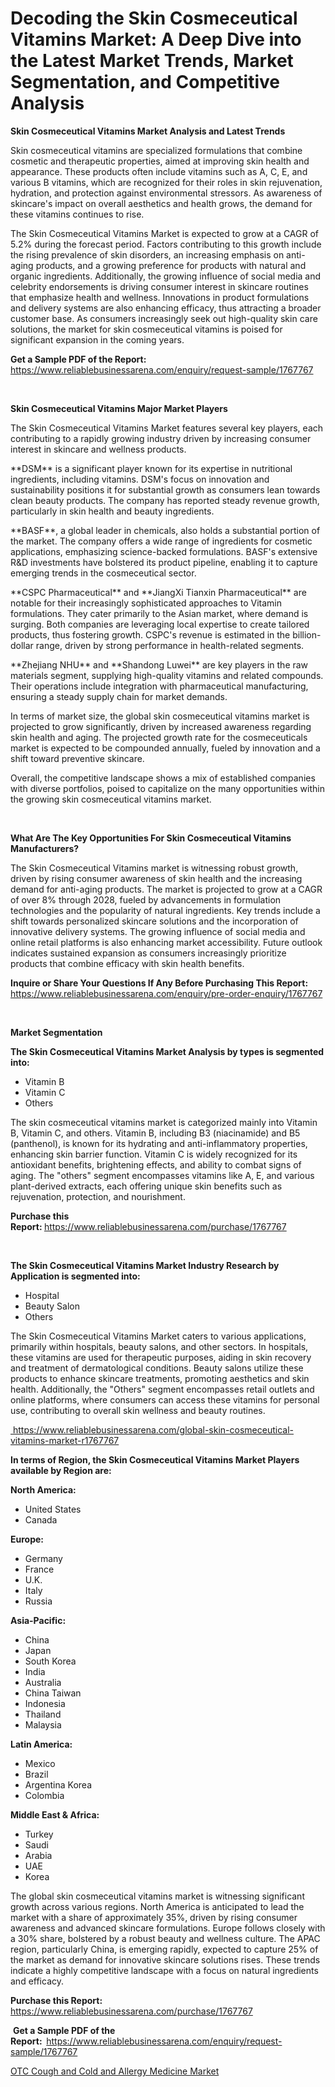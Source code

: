 <p><h1>Decoding the Skin Cosmeceutical Vitamins Market: A Deep Dive into the Latest Market Trends, Market Segmentation, and Competitive Analysis</h1></p><p><strong>Skin Cosmeceutical Vitamins Market Analysis and Latest Trends</strong></p>
<p><p>Skin cosmeceutical vitamins are specialized formulations that combine cosmetic and therapeutic properties, aimed at improving skin health and appearance. These products often include vitamins such as A, C, E, and various B vitamins, which are recognized for their roles in skin rejuvenation, hydration, and protection against environmental stressors. As awareness of skincare's impact on overall aesthetics and health grows, the demand for these vitamins continues to rise.</p><p>The Skin Cosmeceutical Vitamins Market is expected to grow at a CAGR of 5.2% during the forecast period. Factors contributing to this growth include the rising prevalence of skin disorders, an increasing emphasis on anti-aging products, and a growing preference for products with natural and organic ingredients. Additionally, the growing influence of social media and celebrity endorsements is driving consumer interest in skincare routines that emphasize health and wellness. Innovations in product formulations and delivery systems are also enhancing efficacy, thus attracting a broader customer base. As consumers increasingly seek out high-quality skin care solutions, the market for skin cosmeceutical vitamins is poised for significant expansion in the coming years.</p></p>
<p><strong>Get a Sample PDF of the Report:&nbsp;</strong> <a href="https://www.reliablebusinessarena.com/enquiry/request-sample/1767767?utm_campaign=2992&utm_medium=2&utm_source=Github&utm_content=ia&utm_term=09032025&utm_id=skin-cosmeceutical-vitamins">https://www.reliablebusinessarena.com/enquiry/request-sample/1767767</a></p>
<p>&nbsp;</p>
<p><strong>Skin Cosmeceutical Vitamins Major Market Players</strong></p>
<p><p>The Skin Cosmeceutical Vitamins Market features several key players, each contributing to a rapidly growing industry driven by increasing consumer interest in skincare and wellness products.</p><p>**DSM** is a significant player known for its expertise in nutritional ingredients, including vitamins. DSM's focus on innovation and sustainability positions it for substantial growth as consumers lean towards clean beauty products. The company has reported steady revenue growth, particularly in skin health and beauty ingredients.</p><p>**BASF**, a global leader in chemicals, also holds a substantial portion of the market. The company offers a wide range of ingredients for cosmetic applications, emphasizing science-backed formulations. BASF's extensive R&D investments have bolstered its product pipeline, enabling it to capture emerging trends in the cosmeceutical sector.</p><p>**CSPC Pharmaceutical** and **JiangXi Tianxin Pharmaceutical** are notable for their increasingly sophisticated approaches to Vitamin formulations. They cater primarily to the Asian market, where demand is surging. Both companies are leveraging local expertise to create tailored products, thus fostering growth. CSPC's revenue is estimated in the billion-dollar range, driven by strong performance in health-related segments.</p><p>**Zhejiang NHU** and **Shandong Luwei** are key players in the raw materials segment, supplying high-quality vitamins and related compounds. Their operations include integration with pharmaceutical manufacturing, ensuring a steady supply chain for market demands.</p><p>In terms of market size, the global skin cosmeceutical vitamins market is projected to grow significantly, driven by increased awareness regarding skin health and aging. The projected growth rate for the cosmeceuticals market is expected to be compounded annually, fueled by innovation and a shift toward preventive skincare.</p><p>Overall, the competitive landscape shows a mix of established companies with diverse portfolios, poised to capitalize on the many opportunities within the growing skin cosmeceutical vitamins market.</p></p>
<p>&nbsp;</p>
<p><strong>What Are The Key Opportunities For Skin Cosmeceutical Vitamins Manufacturers?</strong></p>
<p><p>The Skin Cosmeceutical Vitamins market is witnessing robust growth, driven by rising consumer awareness of skin health and the increasing demand for anti-aging products. The market is projected to grow at a CAGR of over 8% through 2028, fueled by advancements in formulation technologies and the popularity of natural ingredients. Key trends include a shift towards personalized skincare solutions and the incorporation of innovative delivery systems. The growing influence of social media and online retail platforms is also enhancing market accessibility. Future outlook indicates sustained expansion as consumers increasingly prioritize products that combine efficacy with skin health benefits.</p></p>
<p><strong>Inquire or Share Your Questions If Any Before Purchasing This Report:</strong> <a href="https://www.reliablebusinessarena.com/enquiry/pre-order-enquiry/1767767?utm_campaign=2992&utm_medium=2&utm_source=Github&utm_content=ia&utm_term=09032025&utm_id=skin-cosmeceutical-vitamins">https://www.reliablebusinessarena.com/enquiry/pre-order-enquiry/1767767</a></p>
<p>&nbsp;</p>
<p><strong>Market Segmentation</strong></p>
<p><strong>The Skin Cosmeceutical Vitamins Market Analysis by types is segmented into:</strong></p>
<p><ul><li>Vitamin B</li><li>Vitamin C</li><li>Others</li></ul></p>
<p><p>The skin cosmeceutical vitamins market is categorized mainly into Vitamin B, Vitamin C, and others. Vitamin B, including B3 (niacinamide) and B5 (panthenol), is known for its hydrating and anti-inflammatory properties, enhancing skin barrier function. Vitamin C is widely recognized for its antioxidant benefits, brightening effects, and ability to combat signs of aging. The "others" segment encompasses vitamins like A, E, and various plant-derived extracts, each offering unique skin benefits such as rejuvenation, protection, and nourishment.</p></p>
<p><strong>Purchase this Report:&nbsp;</strong><a href="https://www.reliablebusinessarena.com/purchase/1767767?utm_campaign=2992&utm_medium=2&utm_source=Github&utm_content=ia&utm_term=09032025&utm_id=skin-cosmeceutical-vitamins">https://www.reliablebusinessarena.com/purchase/1767767</a></p>
<p>&nbsp;</p>
<p><strong>The Skin Cosmeceutical Vitamins Market Industry Research by Application is segmented into:</strong></p>
<p><ul><li>Hospital</li><li>Beauty Salon</li><li>Others</li></ul></p>
<p><p>The Skin Cosmeceutical Vitamins Market caters to various applications, primarily within hospitals, beauty salons, and other sectors. In hospitals, these vitamins are used for therapeutic purposes, aiding in skin recovery and treatment of dermatological conditions. Beauty salons utilize these products to enhance skincare treatments, promoting aesthetics and skin health. Additionally, the "Others" segment encompasses retail outlets and online platforms, where consumers can access these vitamins for personal use, contributing to overall skin wellness and beauty routines.</p></p>
<p><a href="https://www.reliablebusinessarena.com/global-skin-cosmeceutical-vitamins-market-r1767767?utm_campaign=2992&utm_medium=2&utm_source=Github&utm_content=ia&utm_term=09032025&utm_id=skin-cosmeceutical-vitamins">&nbsp;https://www.reliablebusinessarena.com/global-skin-cosmeceutical-vitamins-market-r1767767</a></p>
<p><strong>In terms of Region, the Skin Cosmeceutical Vitamins Market Players available by Region are:</strong></p>
<p>
    <p> <strong> North America: </strong>
        <ul>
            <li>United States</li>
            <li>Canada</li>
        </ul>
        </p> 
    <p> <strong> Europe: </strong>
        <ul>
            <li>Germany</li>
            <li>France</li>
            <li>U.K.</li>
            <li>Italy</li>
            <li>Russia</li>
        </ul>
        </p> 
    <p> <strong> Asia-Pacific: </strong>
        <ul>
            <li>China</li>
            <li>Japan</li>
            <li>South Korea</li>
            <li>India</li>
            <li>Australia</li>
            <li>China Taiwan</li>
            <li>Indonesia</li>
            <li>Thailand</li>
            <li>Malaysia</li>
        </ul>
        </p> 
    <p> <strong> Latin America: </strong>
        <ul>
            <li>Mexico</li>
            <li>Brazil</li>
            <li>Argentina Korea</li>
            <li>Colombia</li>
        </ul>
        </p> 
    <p> <strong> Middle East & Africa: </strong>
        <ul>
            <li>Turkey</li>
            <li>Saudi</li>
            <li>Arabia</li>
            <li>UAE</li>
            <li>Korea</li>
        </ul>
    </p>
    </p>
<p><p>The global skin cosmeceutical vitamins market is witnessing significant growth across various regions. North America is anticipated to lead the market with a share of approximately 35%, driven by rising consumer awareness and advanced skincare formulations. Europe follows closely with a 30% share, bolstered by a robust beauty and wellness culture. The APAC region, particularly China, is emerging rapidly, expected to capture 25% of the market as demand for innovative skincare solutions rises. These trends indicate a highly competitive landscape with a focus on natural ingredients and efficacy.</p></p>
<p><strong>Purchase this Report: </strong><a href="https://www.reliablebusinessarena.com/purchase/1767767?utm_campaign=2992&utm_medium=2&utm_source=Github&utm_content=ia&utm_term=09032025&utm_id=skin-cosmeceutical-vitamins">https://www.reliablebusinessarena.com/purchase/1767767</a></p>
<p>&nbsp;<strong>Get a Sample PDF of the Report:&nbsp;&nbsp;</strong><a href="https://www.reliablebusinessarena.com/enquiry/request-sample/1767767?utm_campaign=2992&utm_medium=2&utm_source=Github&utm_content=ia&utm_term=09032025&utm_id=skin-cosmeceutical-vitamins">https://www.reliablebusinessarena.com/enquiry/request-sample/1767767</a></p>
<p><strong></strong></p>
<p><p><a href="https://github.com/DixieGrimes/Market-Research-Report-List-1/blob/main/otc-cough-and-cold-and-allergy-medicine-market.md?utm_campaign=2992&utm_medium=2&utm_source=Github&utm_content=ia&utm_term=09032025&utm_id=skin-cosmeceutical-vitamins">OTC Cough and Cold and Allergy Medicine Market</a></p></p>